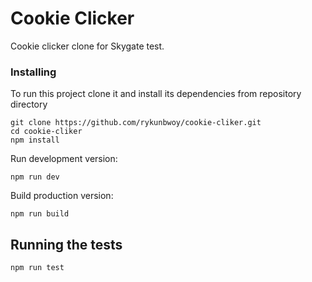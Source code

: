 # Cookie Clicker

Cookie clicker clone for Skygate test.


### Installing

To run this project clone it and install its dependencies from repository directory

```
git clone https://github.com/rykunbwoy/cookie-cliker.git
cd cookie-cliker
npm install
```

Run development version:

```
npm run dev
```

Build production version:

```
npm run build
```

## Running the tests

```
npm run test
```